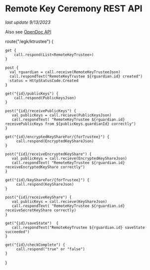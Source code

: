 # Remote Key Ceremony REST API

_last update 9/13/2023_

Also see [OpenDoc API](../keyceremonytrustee/src/main/resources/openapi/documentation.yaml)

route("/egk/ktrustee") {

    get {
        call.respond(List<RemoteKeyTrustee>)
    }

    post {
      val rguardian = call.receive(RemoteKeyTrusteeJson)
      call.respondText("RemoteKeyTrustee ${rguardian.id} created")
      status = HttpStatusCode.Created
    }

    get("{id}/publicKeys") {
        call.respond(PublicKeysJson)
    }
    
    post("{id}/receivePublicKeys") {
       val publicKeys = call.recieve(PublicKeysJson)
       call.respondText( "RemoteKeyTrustee ${rguardian.id} receivePublicKeys from ${publicKeys.guardianId} correctly")
    }
    
    get("{id}/encryptedKeyShareFor/{forTrustee}") {
         call.respond(EncryptedKeyShareJson)
    }  
    
    post("{id}/receiveEncryptedKeyShare") {
       val publicKeys = call.recieve(EncryptedKeyShareJson)
       call.respondText( "RemoteKeyTrustee ${rguardian.id} receiveEncryptedKeyShare correctly")
    }
    
    get("{id}/keyShareFor/{forTrustee}") {
         call.respond(KeyShareJson)
    }  
    
    post("{id}/receiveKeyShare") {
       val publicKeys = call.recieve(KeyShareJson)
       call.respondText( "RemoteKeyTrustee ${rguardian.id} receiveSecretKeyShare correctly)
    }
    
    get("{id}/saveState")  {
       call.respondText("RemoteKeyTrustee ${rguardian.id} saveState succeeded")
    }  
    
    get("{id}/checkComplete") {
         call.respond("true" or "false")
    }  

}